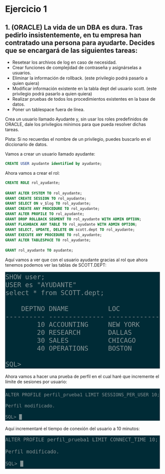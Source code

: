 # Ejercicio 1

## 1. (ORACLE) La vida de un DBA es dura. Tras pedirlo insistentemente, en tu empresa han contratado una persona para ayudarte. Decides que se encargará de las siguientes tareas:

- Resetear los archivos de log en caso de necesidad.
- Crear funciones de complejidad de contraseña y asignárselas a  usuarios.
- Eliminar la información de rollback. (este privilegio podrá pasarlo a quien quiera)
- Modificar información existente en la tabla dept del usuario scott. (este privilegio podrá pasarlo a quien quiera)
- Realizar pruebas de todos los procedimientos existentes en la base de datos.
- Poner un tablespace fuera de línea.

Crea un usuario llamado Ayudante y, sin usar los roles predefinidos de ORACLE, dale  los privilegios mínimos para que pueda resolver dichas tareas.

Pista: Si no recuerdas el nombre de un privilegio, puedes buscarlo en el diccionario de datos.

Vamos a crear un usuario llamado ayudante:

```sql
CREATE USER ayudante identified by ayudante;
```

Ahora vamos a crear el rol:

```sql
CREATE ROLE rol_ayudante;

GRANT ALTER SYSTEM TO rol_ayudante;
GRANT CREATE SESSION TO rol_ayudante;
GRANT SELECT ON v_$log TO rol_ayudante;
GRANT CREATE ANY PROCEDURE TO rol_ayudante;
GRANT ALTER PROFILE TO rol_ayudante;
GRANT DROP ROLLBACK SEGMENT TO rol_ayudante WITH ADMIN OPTION;
GRANT FLASHBACK ANY TABLE TO rol_ayudante WITH ADMIN OPTION;
GRANT SELECT, UPDATE, DELETE ON scott.dept TO rol_ayudante;
GRANT EXECUTE ANY PROCEDURE TO rol_ayudante;
GRANT ALTER TABLESPACE TO rol_ayudante;

GRANT rol_ayudante TO ayudante;
```

Aquí vamos a ver que con el usuario ayudante gracias al rol que ahora tenemos podemos ver las tablas de SCOTT.DEPT:

![prueba1](/img/capturas-antonio/prueba-funcionamiento-caso2-ejercicio-1.png)

Ahora vamos a hacer una prueba de perfil en el cual haré que incremente el límite de sesiones por usuario:

![prueba1](/img/capturas-antonio/prueba-funcionamiento-caso2-ejercicio-1-1.png)

Aquí incrementaré el tiempo de conexión del usuario a 10 minutos:

![prueba1](/img/capturas-antonio/prueba-funcionamiento-caso2-ejercicio-1-2.png)
